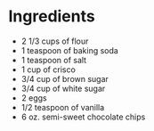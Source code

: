# Ingredients

- 2 1/3 cups of flour
- 1 teaspoon of baking soda
- 1 teaspoon of salt
- 1 cup of crisco
- 3/4 cup of brown sugar
- 3/4 cup of white sugar
- 2 eggs
- 1/2 teaspoon of vanilla
- 6 oz. semi-sweet chocolate chips
